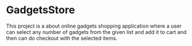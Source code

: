 # GadgetsStore
This project is a about online gadgets shopping application where a user can select any number of gadgets from the given list and add it to cart and then can do checkout with the selected items.
